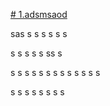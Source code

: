 

[# 1.adsmsaod](#api)

sas
s
s
s
s
s
s

s
s
s
s
s
ss
s

s
s
s
s
s
s
s
s
s
s
s
s
s

s
s
s
s
s
s
s
s

<a name="api"></a>
